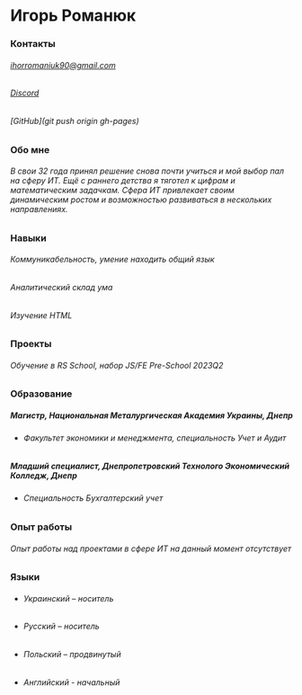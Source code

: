 # Игорь Романюк #

### Контакты ###
###### ihorromaniuk90@gmail.com ######
###### [Discord](Ihor#5263) ######
###### [GitHub](git push origin gh-pages) ######

### Обо мне ###
###### В свои 32 года принял решение снова почти учиться и мой выбор пал на сферу ИТ. Ещё с раннего детства я тяготел к цифрам и математическим задачкам. Сфера ИТ привлекает своим динамическим ростом и возможностью развиваться в нескольких направлениях. ######

### Навыки ###
###### Коммуникабельность, умение находить общий язык ######
###### Аналитический склад ума ######
###### Изучение HTML ######

### Проекты ###
###### Обучение в RS School, набор JS/FE Pre-School 2023Q2 ######

### Образование ###
##### Магистр, Национальная Металургическая Академия Украины, Днепp ######
* ###### Факультет экономики и менеджмента, специальность Учет и Аудит 
##### Младший специалист, Днепропетровский Технолого Экономический Колледж, Днепр 
* ###### Специальность Бухгалтерский учет ######

### Опыт работы ###
###### Опыт работы над проектами в сфере ИТ на данный момент отсутствует ######

### Языки ###
* ###### Украинский – носитель ######
* ###### Русский – носитель ######
* ###### Польский – продвинутый ######
* ###### Английский - начальный ######

